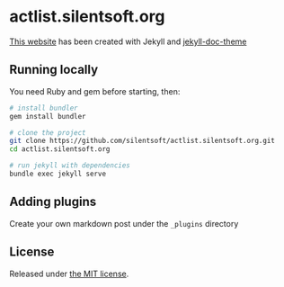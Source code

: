 # actlist.silentsoft.org

[This website](https://actlist.silentsoft.org) has been created with Jekyll and [jekyll-doc-theme](https://aksakalli.github.io/jekyll-doc-theme/)

## Running locally

You need Ruby and gem before starting, then:

```bash
# install bundler
gem install bundler

# clone the project
git clone https://github.com/silentsoft/actlist.silentsoft.org.git
cd actlist.silentsoft.org

# run jekyll with dependencies
bundle exec jekyll serve
```

## Adding plugins

Create your own markdown post under the `_plugins` directory

## License

Released under [the MIT license](LICENSE).
